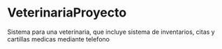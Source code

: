 # VeterinariaProyecto
Sistema para una veterinaria, que incluye sistema de inventarios, citas y cartillas medicas mediante telefono

